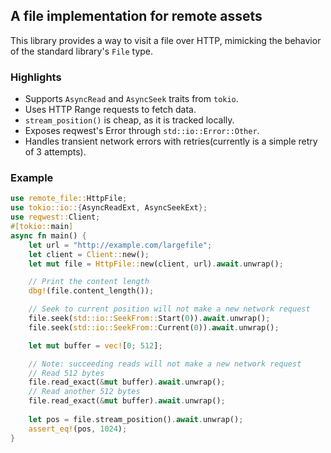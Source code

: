 
## A file implementation for remote assets

This library provides a way to visit a file over HTTP, mimicking the behavior of the standard library's `File` type.

### Highlights
* Supports `AsyncRead` and `AsyncSeek` traits from `tokio`.
* Uses HTTP Range requests to fetch data.
* `stream_position()` is cheap, as it is tracked locally.
* Exposes reqwest's Error through `std::io::Error::Other`.
* Handles transient network errors with retries(currently is a simple retry of 3 attempts).


### Example

```rust no_run
use remote_file::HttpFile;
use tokio::io::{AsyncReadExt, AsyncSeekExt};
use reqwest::Client;
#[tokio::main]
async fn main() {
    let url = "http://example.com/largefile";
    let client = Client::new();
    let mut file = HttpFile::new(client, url).await.unwrap();

    // Print the content length
    dbg!(file.content_length());

    // Seek to current position will not make a new network request
    file.seek(std::io::SeekFrom::Start(0)).await.unwrap();
    file.seek(std::io::SeekFrom::Current(0)).await.unwrap();

    let mut buffer = vec![0; 512];

    // Note: succeeding reads will not make a new network request
    // Read 512 bytes
    file.read_exact(&mut buffer).await.unwrap();
    // Read another 512 bytes
    file.read_exact(&mut buffer).await.unwrap();
    
    let pos = file.stream_position().await.unwrap();
    assert_eq!(pos, 1024);
}
```

